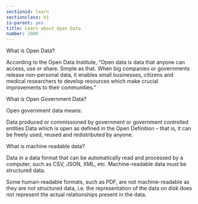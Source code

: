 ```yaml
---
sectionid: learn
sectionclass: h1
is-parent: yes
title: Learn about Open Data
number: 2000
---
```


What is Open Data?

According to the Open Data Institute, “Open data is data that anyone can access, use or share. Simple as that. When big companies or governments release non-personal data, it enables small businesses, citizens and medical researchers to develop resources which make crucial improvements to their communities.”

What is Open Government Data?

Open government data means:

Data produced or commissioned by government or government controlled entities
Data which is open as defined in the Open Definition – that is, it can be freely used, reused and redistributed by anyone.

What is machine readable data?

Data in a data format that can be automatically read and processed by a computer, such as CSV, JSON, XML, etc. Machine-readable data must be structured data.

Some human-readable formats, such as PDF, are not machine-readable as they are not structured data, i.e. the representation of the data on disk does not represent the actual relationships present in the data.
